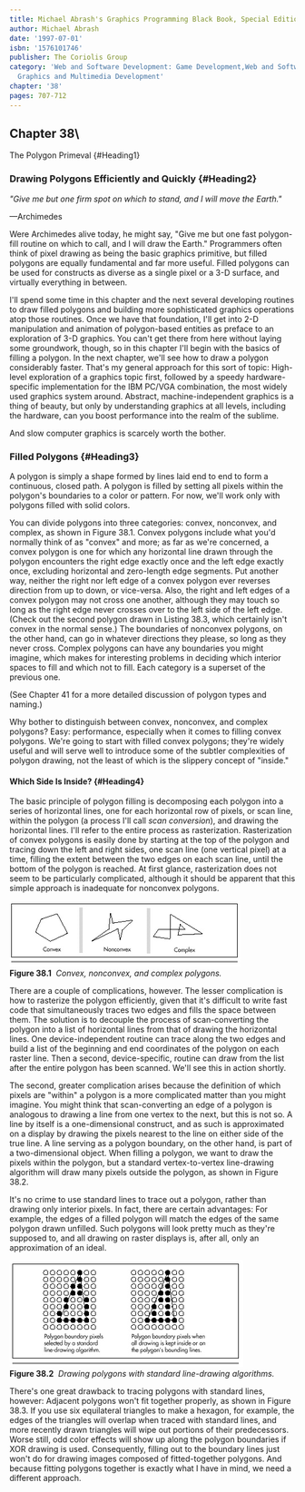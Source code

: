 ```yaml
---
title: Michael Abrash's Graphics Programming Black Book, Special Edition
author: Michael Abrash
date: '1997-07-01'
isbn: '1576101746'
publisher: The Coriolis Group
category: 'Web and Software Development: Game Development,Web and Software Development:
  Graphics and Multimedia Development'
chapter: '38'
pages: 707-712
---
```


## Chapter 38\
 The Polygon Primeval {#Heading1}

### Drawing Polygons Efficiently and Quickly {#Heading2}

*"Give me but one firm spot on which to stand, and I will move the
Earth."*

—Archimedes

Were Archimedes alive today, he might say, "Give me but one fast
polygon-fill routine on which to call, and I will draw the Earth."
Programmers often think of pixel drawing as being the basic graphics
primitive, but filled polygons are equally fundamental and far more
useful. Filled polygons can be used for constructs as diverse as a
single pixel or a 3-D surface, and virtually everything in between.

I'll spend some time in this chapter and the next several developing
routines to draw filled polygons and building more sophisticated
graphics operations atop those routines. Once we have that foundation,
I'll get into 2-D manipulation and animation of polygon-based entities
as preface to an exploration of 3-D graphics. You can't get there from
here without laying some groundwork, though, so in this chapter I'll
begin with the basics of filling a polygon. In the next chapter, we'll
see how to draw a polygon considerably faster. That's my general
approach for this sort of topic: High-level exploration of a graphics
topic first, followed by a speedy hardware-specific implementation for
the IBM PC/VGA combination, the most widely used graphics system around.
Abstract, machine-independent graphics is a thing of beauty, but only by
understanding graphics at all levels, including the hardware, can you
boost performance into the realm of the sublime.

And slow computer graphics is scarcely worth the bother.

### Filled Polygons {#Heading3}

A polygon is simply a shape formed by lines laid end to end to form a
continuous, closed path. A polygon is filled by setting all pixels
within the polygon's boundaries to a color or pattern. For now, we'll
work only with polygons filled with solid colors.

You can divide polygons into three categories: convex, nonconvex, and
complex, as shown in Figure 38.1. Convex polygons include what you'd
normally think of as "convex" and more; as far as we're concerned, a
convex polygon is one for which any horizontal line drawn through the
polygon encounters the right edge exactly once and the left edge exactly
once, excluding horizontal and zero-length edge segments. Put another
way, neither the right nor left edge of a convex polygon ever reverses
direction from up to down, or vice-versa. Also, the right and left edges
of a convex polygon may not cross one another, although they may touch
so long as the right edge never crosses over to the left side of the
left edge. (Check out the second polygon drawn in Listing 38.3, which
certainly isn't convex in the normal sense.) The boundaries of nonconvex
polygons, on the other hand, can go in whatever directions they please,
so long as they never cross. Complex polygons can have any boundaries
you might imagine, which makes for interesting problems in deciding
which interior spaces to fill and which not to fill. Each category is a
superset of the previous one.

(See Chapter 41 for a more detailed discussion of polygon types and
naming.)

Why bother to distinguish between convex, nonconvex, and complex
polygons? Easy: performance, especially when it comes to filling convex
polygons. We're going to start with filled convex polygons; they're
widely useful and will serve well to introduce some of the subtler
complexities of polygon drawing, not the least of which is the slippery
concept of "inside."

#### Which Side Is Inside? {#Heading4}

The basic principle of polygon filling is decomposing each polygon into
a series of horizontal lines, one for each horizontal row of pixels, or
scan line, within the polygon (a process I'll call *scan conversion*),
and drawing the horizontal lines. I'll refer to the entire process as
rasterization. Rasterization of convex polygons is easily done by
starting at the top of the polygon and tracing down the left and right
sides, one scan line (one vertical pixel) at a time, filling the extent
between the two edges on each scan line, until the bottom of the polygon
is reached. At first glance, rasterization does not seem to be
particularly complicated, although it should be apparent that this
simple approach is inadequate for nonconvex polygons.

![](images/38-01.jpg)\
 **Figure 38.1**  *Convex, nonconvex, and complex polygons.*

There are a couple of complications, however. The lesser complication is
how to rasterize the polygon efficiently, given that it's difficult to
write fast code that simultaneously traces two edges and fills the space
between them. The solution is to decouple the process of scan-converting
the polygon into a list of horizontal lines from that of drawing the
horizontal lines. One device-independent routine can trace along the two
edges and build a list of the beginning and end coordinates of the
polygon on each raster line. Then a second, device-specific, routine can
draw from the list after the entire polygon has been scanned. We'll see
this in action shortly.

The second, greater complication arises because the definition of which
pixels are "within" a polygon is a more complicated matter than you
might imagine. You might think that scan-converting an edge of a polygon
is analogous to drawing a line from one vertex to the next, but this is
not so. A line by itself is a one-dimensional construct, and as such is
approximated on a display by drawing the pixels nearest to the line on
either side of the true line. A line serving as a polygon boundary, on
the other hand, is part of a two-dimensional object. When filling a
polygon, we want to draw the pixels within the polygon, but a standard
vertex-to-vertex line-drawing algorithm will draw many pixels outside
the polygon, as shown in Figure 38.2.

It's no crime to use standard lines to trace out a polygon, rather than
drawing only interior pixels. In fact, there are certain advantages: For
example, the edges of a filled polygon will match the edges of the same
polygon drawn unfilled. Such polygons will look pretty much as they're
supposed to, and all drawing on raster displays is, after all, only an
approximation of an ideal.

![](images/38-02.jpg)\
 **Figure 38.2**  *Drawing polygons with standard line-drawing
algorithms.*

There's one great drawback to tracing polygons with standard lines,
however: Adjacent polygons won't fit together properly, as shown in
Figure 38.3. If you use six equilateral triangles to make a hexagon, for
example, the edges of the triangles will overlap when traced with
standard lines, and more recently drawn triangles will wipe out portions
of their predecessors. Worse still, odd color effects will show up along
the polygon boundaries if XOR drawing is used. Consequently, filling out
to the boundary lines just won't do for drawing images composed of
fitted-together polygons. And because fitting polygons together is
exactly what I have in mind, we need a different approach.
